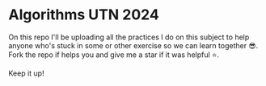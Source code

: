 # Algorithms UTN 2024

On this repo I'll be uploading all the practices I do on this subject to help anyone who's stuck in some or other exercise so we can learn together 😎.
Fork the repo if helps you and give me a star if it was helpful ⭐️.

Keep it up!
